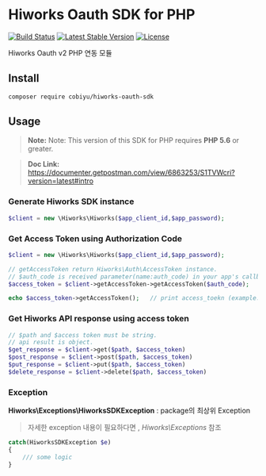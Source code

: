# Hiworks Oauth SDK for PHP
[![Build Status](https://travis-ci.org/cobiyu/hiworks-oauth-sdk.svg?branch=master)](https://travis-ci.org/cobiyu/hiworks-oauth-sdk)
[![Latest Stable Version](https://poser.pugx.org/cobiyu/hiworks-oauth-sdk/version)](https://packagist.org/packages/cobiyu/hiworks-oauth-sdk)
[![License](https://poser.pugx.org/cobiyu/hiworks-oauth-sdk/license)](https://packagist.org/packages/cobiyu/hiworks-oauth-sdk)


Hiworks Oauth v2 PHP 연동 모듈

## Install
```sh
composer require cobiyu/hiworks-oauth-sdk
```

## Usage
> **Note:** Note: This version of this SDK for PHP requires **PHP 5.6** or greater.

> **Doc Link:** https://documenter.getpostman.com/view/6863253/S1TVWcri?version=latest#intro 
### Generate Hiworks SDK instance 
```php
$client = new \Hiworks\Hiworks($app_client_id,$app_password);
```
### Get Access Token using Authorization Code
```php
$client = new \Hiworks\Hiworks($app_client_id,$app_password);

// getAccessToken return Hiworks\Auth\AccessToken instance.
// $auth_code is received parameter(name:auth_code) in your app's callback.
$access_token = $client->getAccessToken->getAccessToken($auth_code);

echo $access_token->getAccessToken();   // print access_toekn (example. fh283nfdsialvcxzvclxzvcxz)
```

### Get Hiworks API response using access token
```php
// $path and $access token must be string.
// api result is object.
$get_response = $client->get($path, $access_token)
$post_response = $client->post($path, $access_token)
$put_response = $client->put($path, $access_token)
$delete_response = $client->delete($path, $access_token)
```

### Exception
**Hiworks\Exceptions\HiworksSDKException** : package의 최상위 Exception 
> 자세한 exception 내용이 필요하다면 , *Hiworks\Exceptions* 참조
```php
catch(HiworksSDKException $e)
{
    /// some logic
}
```
